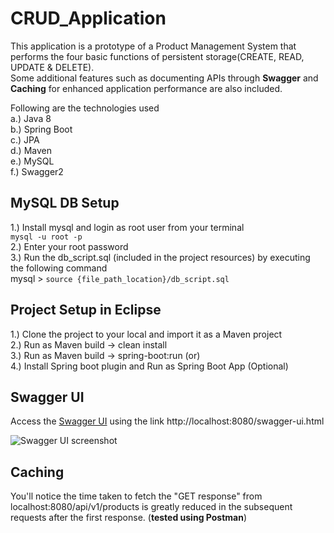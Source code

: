 # CRUD_Application
This application is a prototype of a Product Management System that performs the four basic functions of persistent storage(CREATE, READ, UPDATE &amp; DELETE). \
Some additional features such as documenting APIs through **Swagger** and **Caching** for enhanced application performance are also included.

Following are the technologies used \
  a.) Java 8 \
  b.) Spring Boot \
  c.) JPA \
  d.) Maven \
  e.) MySQL \
  f.) Swagger2

## MySQL DB Setup
1.) Install mysql and login as root user from your terminal \
    ```mysql -u root -p``` \
2.) Enter your root password \
3.) Run the db_script.sql (included in the project resources) by executing the following command \
    mysql > ```source {file_path_location}/db_script.sql```

## Project Setup in Eclipse
1.) Clone the project to your local and import it as a Maven project \
2.) Run as Maven build -> clean install \
3.) Run as Maven build -> spring-boot:run (or)\
4.) Install Spring boot plugin and Run as Spring Boot App (Optional)

## Swagger UI
Access the [Swagger UI](http://localhost:8080/swagger-ui.html) using the link http://localhost:8080/swagger-ui.html

![Swagger UI screenshot](https://user-images.githubusercontent.com/15331235/62424767-6317ba00-b6a1-11e9-9cb5-879524dc8ab7.png)

## Caching
You'll notice the time taken to fetch the "GET response" from localhost:8080/api/v1/products is greatly reduced in the subsequent requests after the first response. (**tested using Postman**)
